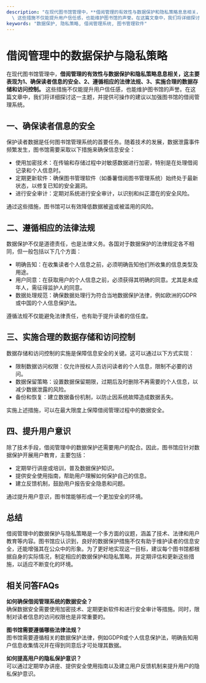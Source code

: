 ```yaml
---
description: "在现代图书馆管理中，**借阅管理的有效性与数据保护和隐私策略息息相关，这主要表现为1、确保读者信息的安全、2、遵循相应的法律法规、3、实施合理的数据存储和访问控制。**\
  \ 这些措施不仅能提升用户信任感，也能维护图书馆的声誉。在这篇文章中，我们将详细探讨这一主题，并提供可操作的建议以加强图书馆的借阅管理系统。"
keywords: "数据保护, 隐私策略, 借阅管理系统, 图书管理软件"
---
```

# 借阅管理中的数据保护与隐私策略

在现代图书馆管理中，**借阅管理的有效性与数据保护和隐私策略息息相关，这主要表现为1、确保读者信息的安全、2、遵循相应的法律法规、3、实施合理的数据存储和访问控制。** 这些措施不仅能提升用户信任感，也能维护图书馆的声誉。在这篇文章中，我们将详细探讨这一主题，并提供可操作的建议以加强图书馆的借阅管理系统。

## 一、确保读者信息的安全

保护读者数据是任何图书馆管理系统的首要任务。随着技术的发展，数据泄露事件频繁发生，图书馆需要采取以下措施来确保信息安全：

- 使用加密技术：在传输和存储过程中对敏感数据进行加密，特别是在处理借阅记录和个人信息时。
- 定期更新软件：确保图书管理软件（如番薯借阅图书管理系统）始终处于最新状态，以修复已知的安全漏洞。
- 进行安全审计：定期对系统进行安全审计，以识别和纠正潜在的安全风险。

通过这些措施，图书馆可以有效降低数据被盗或被滥用的风险。

## 二、遵循相应的法律法规

数据保护不仅是道德责任，也是法律义务。各国对于数据保护的法律规定各不相同，但一般包括以下几个方面：

- 明确告知：在收集读者个人信息之前，必须明确告知他们所收集的信息类型及用途。
- 用户同意：在获取用户的个人信息之前，必须获得其明确的同意。尤其是未成年人，需征得监护人的同意。
- 数据处理规范：确保数据处理行为符合当地数据保护法律，例如欧洲的GDPR或中国的个人信息保护法。

遵循法规不仅能避免法律责任，也有助于提升读者的信任度。

## 三、实施合理的数据存储和访问控制

数据存储和访问控制的实施是保障信息安全的关键。这可以通过以下方式实现：

- 限制数据访问权限：仅允许授权人员访问读者的个人信息，限制不必要的访问。
- 数据保留策略：设置数据保留期限，过期后及时删除不再需要的个人信息，以减少数据泄露的风险。
- 备份和恢复：建立数据备份机制，以防止因系统故障造成数据丢失。

实施上述措施，可以在最大限度上保障借阅管理过程中的数据安全。

## 四、提升用户意识

除了技术手段，借阅管理中的数据保护还需要用户的配合。因此，图书馆应针对数据保护开展用户教育，主要包括：

- 定期举行讲座或培训，普及数据保护知识。
- 提供安全使用指南，帮助用户理解如何保护自己的信息。
- 建立反馈机制，鼓励用户报告安全隐患和问题。

通过提升用户意识，图书馆能够形成一个更加安全的环境。

## 总结

借阅管理中的数据保护与隐私策略是一个多方面的议题，涵盖了技术、法律和用户教育等内容。图书馆应认识到，良好的数据保护措施不仅有助于维护读者的信息安全，还能增强其在公众中的形象。为了更好地实现这一目标，建议每个图书馆都根据自身的实际情况，制定相应的数据保护和隐私策略，并定期评估和更新这些措施，以适应不断变化的环境。

## 相关问答FAQs

**如何确保借阅管理系统的数据安全？**  
确保数据安全需要使用加密技术、定期更新软件和进行安全审计等措施。同时，限制对读者信息的访问权限也是非常重要的。

**图书馆需要遵循哪些法律法规？**  
图书馆需要遵循相关的数据保护法律，例如GDPR或个人信息保护法，明确告知用户信息收集情况并在得到同意后才可处理其数据。

**如何提高用户的隐私保护意识？**  
可以通过定期举办讲座、提供安全使用指南以及建立用户反馈机制来提升用户的隐私保护意识。
